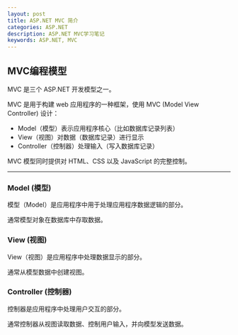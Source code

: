 ```yaml
---
layout: post
title: ASP.NET MVC 简介
categories: ASP.NET
description: ASP.NET MVC学习笔记
keywords: ASP.NET, MVC
---
```


## MVC编程模型

MVC 是三个 ASP.NET 开发模型之一。

<!--more-->

MVC 是用于构建 web 应用程序的一种框架，使用 MVC (Model View Controller) 设计：

- Model（模型）表示应用程序核心（比如数据库记录列表）
- View（视图）对数据（数据库记录）进行显示
- Controller（控制器）处理输入（写入数据库记录）

MVC 模型同时提供对 HTML、CSS 以及 JavaScript 的完整控制。

--------------------------

### Model (模型)

模型（Model）是应用程序中用于处理应用程序数据逻辑的部分。

通常模型对象在数据库中存取数据。

### View (视图)

View（视图）是应用程序中处理数据显示的部分。

通常从模型数据中创建视图。

### Controller (控制器)

控制器是应用程序中处理用户交互的部分。

通常控制器从视图读取数据、控制用户输入，并向模型发送数据。